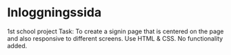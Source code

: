 # Inloggningssida
1st school project
Task: To create a signin page that is centered on the page and also responsive to different screens. Use HTML & CSS. No functionality added.
